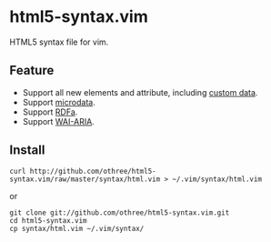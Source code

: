 # html5-syntax.vim

HTML5 syntax file for vim.

## Feature

- Support all new elements and attribute, including [custom data][customdata].
- Support [microdata][microdata].
- Support [RDFa][RDFa].
- Support [WAI-ARIA][WAI-ARIA].

## Install

    curl http://github.com/othree/html5-syntax.vim/raw/master/syntax/html.vim > ~/.vim/syntax/html.vim

or

    git clone git://github.com/othree/html5-syntax.vim.git
    cd html5-syntax.vim
    cp syntax/html.vim ~/.vim/syntax/

[customdata]:http://dev.w3.org/html5/spec/Overview.html#custom-data-attribute
[microdata]:http://www.w3.org/TR/microdata/
[RDFa]:http://www.w3.org/TR/rdfa-syntax/
[WAI-ARIA]:http://www.w3.org/TR/wai-aria/
